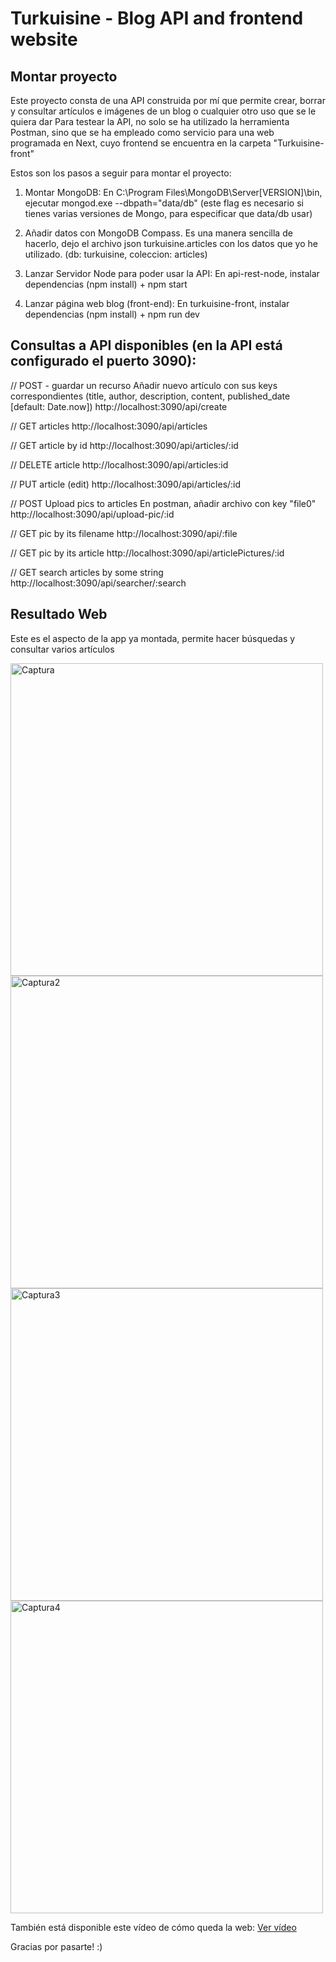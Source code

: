 # Turkuisine - Blog API and frontend website

## Montar proyecto

Este proyecto consta de una API construida por mí que permite crear, borrar y consultar artículos e imágenes de un blog o cualquier otro uso que se le quiera dar
Para testear la API, no solo se ha utilizado la herramienta Postman, sino que se ha empleado como servicio para una web programada en Next, cuyo frontend se encuentra en la carpeta "Turkuisine-front"

Estos son los pasos a seguir para montar el proyecto:

  1. Montar MongoDB:
  	En  C:\Program Files\MongoDB\Server\[VERSION]\bin, ejecutar mongod.exe --dbpath="data/db" (este flag es necesario si tienes varias versiones de Mongo, para especificar que data/db usar)
    
  2. Añadir datos con MongoDB Compass. Es una manera sencilla de hacerlo, dejo el archivo json turkuisine.articles con los datos que yo he utilizado. (db: turkuisine, coleccion: articles)
  
  3. Lanzar Servidor Node para poder usar la API:
  	En api-rest-node, instalar dependencias (npm install) + npm start

  3. Lanzar página web blog (front-end):
  	En turkuisine-front, instalar dependencias (npm install) + npm run dev
  
  ## Consultas a API disponibles (en la API está configurado el puerto 3090):

// POST - guardar un recurso
Añadir nuevo artículo con sus keys correspondientes (title, author, description, content, published_date [default: Date.now])
http://localhost:3090/api/create

// GET articles
http://localhost:3090/api/articles

// GET article by id
http://localhost:3090/api/articles/:id

// DELETE article 
http://localhost:3090/api/articles:id

// PUT article (edit)
http://localhost:3090/api/articles/:id

// POST Upload pics to articles
En postman, añadir archivo con key "file0"
http://localhost:3090/api/upload-pic/:id

// GET pic by its filename
http://localhost:3090/api/:file

// GET pic by its article 
http://localhost:3090/api/articlePictures/:id

// GET search articles by some string
http://localhost:3090/api/searcher/:search


## Resultado Web 
Este es el aspecto de la app ya montada, permite hacer búsquedas y consultar varios artículos

<img width="500" alt="Captura" src="https://github.com/user-attachments/assets/6472a060-6855-404f-928a-b7fe7e433e14">
<img width="500" alt="Captura2" src="https://github.com/user-attachments/assets/85dcd814-8993-4456-b410-bf6261a17373">
<img width="500" alt="Captura3" src="https://github.com/user-attachments/assets/fa88bf21-266e-40c5-b0e6-3f6515966aaa">
<img width="500" alt="Captura4" src="https://github.com/user-attachments/assets/6668f757-0a6e-46a2-ad7f-67a25bb36bc8">

También está disponible este vídeo de cómo queda la web: [Ver vídeo](./resultado_web.webm)



Gracias por pasarte! :)






